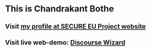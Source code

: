 # This is Chandrakant Bothe
## Visit [my profile at SECURE EU Project website](https://secure-robots.eu/fellows/bothe/)
## Visit live web-demo: [Discourse Wizard](https://crbothe.github.io/discourse-wizard/)

